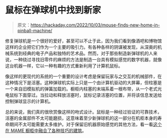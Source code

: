 # 鼠标在弹球机中找到新家

> 原文：<https://hackaday.com/2022/10/03/mouse-finds-new-home-in-pinball-machine/>

修复弹球机是一个很好的爱好，甚至可以不止于此，因为我们看到像酒吧和博物馆这样的企业把它们作为一个主要的吸引力。有各种各样的阴谋被发现，从深奥的机械系统到经典的电子产品和独特的艺术品。然而，对于那些制造新弹球机的人来说，一种绕过寻找旧零件的麻烦的方法是制造一台具有模拟感觉的数字机器，就像这台机器一样，它以一种有趣的方式重新利用了计算机鼠标。

像这样的更现代的系统的一个重要的设计考虑是保留玩家与之交互的机械部件，在这种情况下是活塞。这种弹球机实际上只是一个由计算机驱动的大屏幕，但柱塞是一个来自旧模拟机的弹簧加载的。橱柜内柱塞的末端系着一根布带，从一个老式光电鼠标下面穿过。当拉动和释放活塞时，鼠标记录活塞的位置，并将该信息发送给控制弹球显示的计算机。

总的来说，我们真的很欣赏像这样的吻式设计。鼠标是一种经过验证的可靠技术，活塞的金属部件不太可能磨损，这意味着至少新弹球机的这一部分在机柜本身的寿命期间不太可能需要太多维护。对于保留旧机器原始感觉的其他方法，看一看[这个在 MAME 橱柜中融合了各种技巧的建筑](https://hackaday.com/2014/06/10/digital-pinball-with-force-feedback/)。